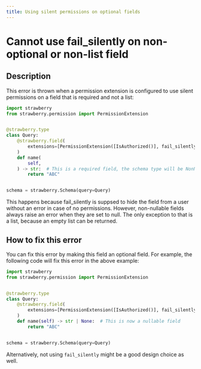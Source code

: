 ```yaml
---
title: Using silent permissions on optional fields
---
```


# Cannot use fail_silently on non-optional or non-list field

## Description

This error is thrown when a permission extension is configured to use silent
permissions on a field that is required and not a list:

```python
import strawberry
from strawberry.permission import PermissionExtension


@strawberry.type
class Query:
    @strawberry.field(
        extensions=[PermissionExtension([IsAuthorized()], fail_silently=True)]
    )
    def name(
        self,
    ) -> str:  # This is a required field, the schema type will be NonNull (String!)
        return "ABC"


schema = strawberry.Schema(query=Query)
```

This happens because fail_silently is suppsed to hide the field from a user
without an error in case of no permissions. However, non-nullable fields always
raise an error when they are set to null. The only exception to that is a list,
because an empty list can be returned.

## How to fix this error

You can fix this error by making this field an optional field. For example, the
following code will fix this error in the above example:

```python
import strawberry
from strawberry.permission import PermissionExtension


@strawberry.type
class Query:
    @strawberry.field(
        extensions=[PermissionExtension([IsAuthorized()], fail_silently=True)]
    )
    def name(self) -> str | None:  # This is now a nullable field
        return "ABC"


schema = strawberry.Schema(query=Query)
```

Alternatively, not using `fail_silently` might be a good design choice as well.
